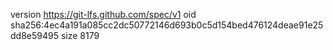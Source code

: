 version https://git-lfs.github.com/spec/v1
oid sha256:4ec4a191a085cc2dc50772146d693b0c5d154bed476124deae91e25dd8e59495
size 8179
